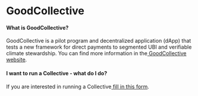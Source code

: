 # GoodCollective

#### What is GoodCollective?

GoodCollective is a pilot program and decentralized application (dApp) that tests a new framework for direct payments to segmented UBI and verifiable climate stewardship. You can find more information in the[ GoodCollective website](https://www.gooddollar.org/goodcollective).

#### I want to run a Collective - what do I do?

If you are interested in running a Collective[ fill in this form](https://gooddollar.typeform.com/creategood?typeform-source=www.gooddollar.org).&#x20;
